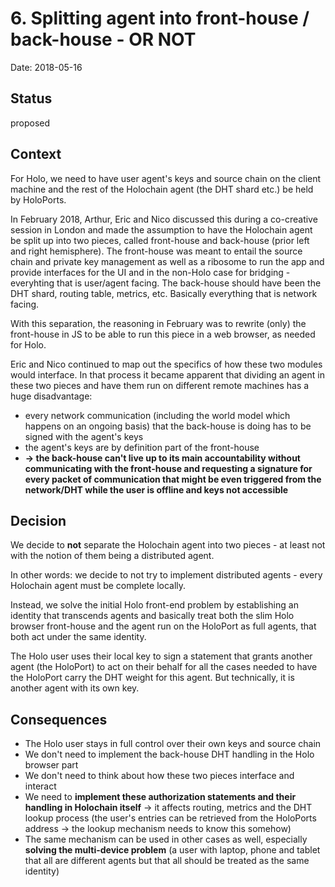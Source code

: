 # 6. Splitting agent into front-house / back-house - OR NOT

Date: 2018-05-16

## Status

proposed

## Context

For Holo, we need to have user agent's keys and source chain on the client machine and the rest of the Holochain agent (the DHT shard etc.) be held by HoloPorts.

In February 2018, Arthur, Eric and Nico discussed this during a co-creative session in London and made the assumption to have the Holochain agent be split up into two pieces, called front-house and back-house (prior left and right hemisphere). The front-house was meant to entail the source chain and private key management as well as a ribosome to run the app and provide interfaces for the UI and in the non-Holo case for bridging - everyhting that is user/agent facing. The back-house should have been the DHT shard, routing table, metrics, etc. Basically everything that is network facing.

With this separation, the reasoning in February was to rewrite (only) the front-house in JS to be able to run this piece in a web browser, as needed for Holo.

Eric and Nico continued to map out the specifics of how these two modules would interface. In that process it became apparent that dividing an agent in these two pieces and have them run on different remote machines has a huge disadvantage:
  * every network communication (including the world model which happens on an ongoing basis) that the back-house is doing has to be signed with the agent's keys
  * the agent's keys are by definition part of the front-house
  * **-> the back-house can't live up to its main accountability without communicating with the front-house and requesting a signature for every packet of communication that might be even triggered from the network/DHT while the user is offline and keys not accessible**

## Decision

We decide to **not** separate the Holochain agent into two pieces - at least not with the notion of them being a distributed agent.

In other words: we decide to not try to implement distributed agents - every Holochain agent must be complete locally.

Instead, we solve the initial Holo front-end problem by establishing an identity that transcends agents and basically treat both the slim Holo browser front-house and the agent run on the HoloPort as full agents, that both act under the same identity.

The Holo user uses their local key to sign a statement that grants another agent (the HoloPort) to act on their behalf for all the cases needed to have the HoloPort carry the DHT weight for this agent. But technically, it is another agent with its own key.

## Consequences

* The Holo user stays in full control over their own keys and source chain
* We don't need to implement the back-house DHT handling in the Holo browser part
* We don't need to think about how these two pieces interface and interact
* We need to **implement these authorization statements and their handling in Holochain itself** -> it affects routing, metrics and the DHT lookup process (the user's entries can be retrieved from the HoloPorts address -> the lookup mechanism needs to know this somehow)
* The same mechanism can be used in other cases as well, especially **solving the multi-device problem** (a user with laptop, phone and tablet that all are different agents but that all should be treated as the same identity)
